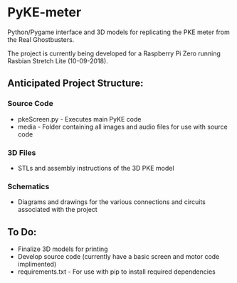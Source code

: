 # PyKE-meter
Python/Pygame interface and 3D models for replicating the PKE meter from the Real Ghostbusters.

The project is currently being developed for a Raspberry Pi Zero running Rasbian Stretch Lite (10-09-2018).

## Anticipated Project Structure:

### Source Code

* pkeScreen.py - Executes main PyKE code
* media - Folder containing all images and audio files for use with source code

### 3D Files

* STLs and assembly instructions of the 3D PKE model

### Schematics  
* Diagrams and drawings for the various connections and circuits associated with the project

## To Do:

* Finalize 3D models for printing
* Develop source code (currently have a basic screen and motor code implimented)
* requirements.txt - For use with pip to install required dependencies
